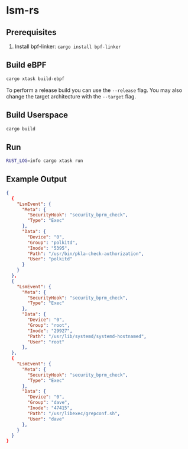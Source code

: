 # lsm-rs

## Prerequisites

1. Install bpf-linker: `cargo install bpf-linker`

## Build eBPF

```bash
cargo xtask build-ebpf
```

To perform a release build you can use the `--release` flag.
You may also change the target architecture with the `--target` flag.

## Build Userspace

```bash
cargo build
```

## Run

```bash
RUST_LOG=info cargo xtask run
```

## Example Output
```json
{
  {
    "LsmEvent": {
      "Meta": {
        "SecurityHook": "security_bprm_check",
        "Type": "Exec"
      },
      "Data": {
        "Device": "0",
        "Group": "polkitd",
        "Inode": "5395",
        "Path": "/usr/bin/pkla-check-authorization",
        "User": "polkitd"
      }
    }
  },
  {
    "LsmEvent": {
      "Meta": {
        "SecurityHook": "security_bprm_check",
        "Type": "Exec"
      },
      "Data": {
        "Device": "0",
        "Group": "root",
        "Inode": "29927",
        "Path": "/usr/lib/systemd/systemd-hostnamed",
        "User": "root"
      },
  },
  {
    "LsmEvent": {
      "Meta": {
        "SecurityHook": "security_bprm_check",
        "Type": "Exec"
      },
      "Data": {
        "Device": "0",
        "Group": "dave",
        "Inode": "47415",
        "Path": "/usr/libexec/grepconf.sh",
        "User": "dave"
      },
    }
  }
}
```

